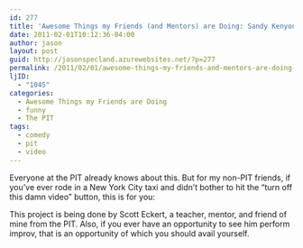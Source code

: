 ```yaml
---
id: 277
title: 'Awesome Things my Friends (and Mentors) are Doing: Sandy Kenyon Reviews the World'
date: 2011-02-01T10:12:36-04:00
author: jason
layout: post
guid: http://jasonspecland.azurewebsites.net/?p=277
permalink: /2011/02/01/awesome-things-my-friends-and-mentors-are-doing-sandy-kenyon-reviews-the-world/
ljID:
  - "1045"
categories:
  - Awesome Things my Friends are Doing
  - funny
  - The PIT
tags:
  - comedy
  - pit
  - video
---
```

Everyone at the PIT already knows about this. But for my non-PIT friends, if you&#8217;ve ever rode in a New York City taxi and didn&#8217;t bother to hit the &#8220;turn off this damn video&#8221; button, this is for you:



This project is being done by Scott Eckert, a teacher, mentor, and friend of mine from the PIT. Also, if you ever have an opportunity to see him perform improv, that is an opportunity of which you should avail yourself.